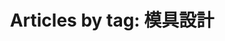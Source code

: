 ---
layout: blog_by_tag
title: 'Articles by tag: 模具設計'
backgrounds:
- https://3.bp.blogspot.com/-PdCh8Og8ZQk/WChV-XMC1WI/AAAAAAAAFxY/BERQzOaWBtg3qxwXhfd3lE30vK7Zqi7RACPcB/s1600/IMG\_1252.JPG
tag: mold&die
permalink: /archive/tag/模具設計/
---